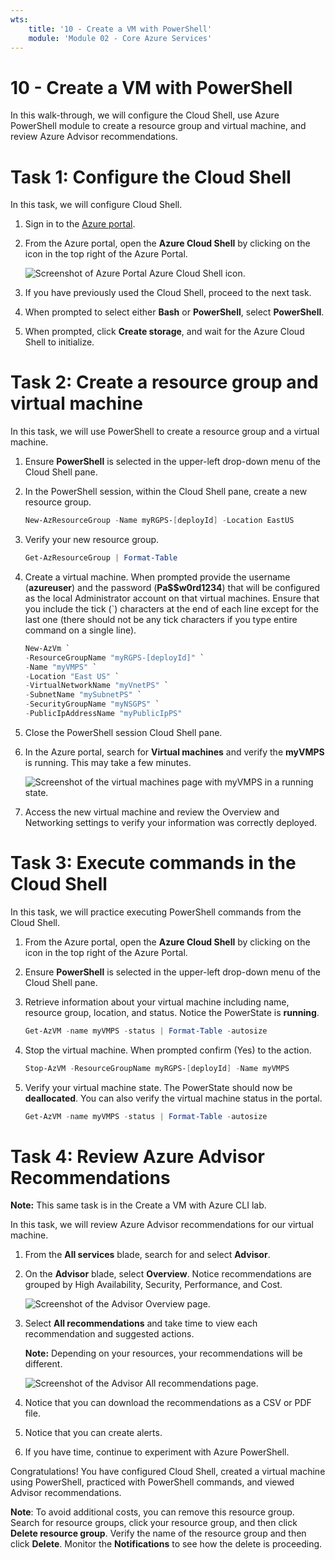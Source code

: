 ```yaml
---
wts:
    title: '10 - Create a VM with PowerShell'
    module: 'Module 02 - Core Azure Services'
---
```

# 10 - Create a VM with PowerShell

In this walk-through, we will configure the Cloud Shell, use Azure PowerShell module to create a resource group and virtual machine, and review Azure Advisor recommendations. 

# Task 1: Configure the Cloud Shell

In this task, we will configure Cloud Shell. 

1. Sign in to the [Azure portal](https://portal.azure.com).

2. From the Azure portal, open the **Azure Cloud Shell** by clicking on the icon in the top right of the Azure Portal.

    ![Screenshot of Azure Portal Azure Cloud Shell icon.](../images/1002.png)

3. If you have previously used the Cloud Shell, proceed to the next task. 

4. When prompted to select either **Bash** or **PowerShell**, select **PowerShell**. 

5. When prompted, click **Create storage**, and wait for the Azure Cloud Shell to initialize. 

# Task 2: Create a resource group and virtual machine

In this task, we will use PowerShell to create a resource group and a virtual machine.  

1. Ensure **PowerShell** is selected in the upper-left drop-down menu of the Cloud Shell pane.

2. In the PowerShell session, within the Cloud Shell pane, create a new resource group. 

    ```PowerShell
    New-AzResourceGroup -Name myRGPS-[deployId] -Location EastUS
    ```

3. Verify your new resource group. 

    ```PowerShell
    Get-AzResourceGroup | Format-Table
    ```

4. Create a virtual machine. When prompted provide the username (**azureuser**) and the password (**Pa$$w0rd1234**) that will be configured as the local Administrator account on that virtual machines. Ensure that you include the tick (`) characters at the end of each line except for the last one (there should not be any tick characters if you type entire command on a single line).

    ```PowerShell
    New-AzVm `
    -ResourceGroupName "myRGPS-[deployId]" `
    -Name "myVMPS" `
    -Location "East US" `
    -VirtualNetworkName "myVnetPS" `
    -SubnetName "mySubnetPS" `
    -SecurityGroupName "myNSGPS" `
    -PublicIpAddressName "myPublicIpPS"
    ```

5. Close the PowerShell session Cloud Shell pane.

6. In the Azure portal, search for **Virtual machines** and verify the **myVMPS** is running. This may take a few minutes.

    ![Screenshot of the virtual machines page with myVMPS in a running state.](../images/1001.png)

7. Access the new virtual machine and review the Overview and Networking settings to verify your information was correctly deployed. 

# Task 3: Execute commands in the Cloud Shell

In this task, we will practice executing PowerShell commands from the Cloud Shell. 

1. From the Azure portal, open the **Azure Cloud Shell** by clicking on the icon in the top right of the Azure Portal.

2. Ensure **PowerShell** is selected in the upper-left drop-down menu of the Cloud Shell pane.

3. Retrieve information about your virtual machine including name, resource group, location, and status. Notice the PowerState is **running**.

    ```PowerShell
    Get-AzVM -name myVMPS -status | Format-Table -autosize
    ```

4. Stop the virtual machine. When prompted confirm (Yes) to the action. 

    ```PowerShell
    Stop-AzVM -ResourceGroupName myRGPS-[deployId] -Name myVMPS
    ```

5. Verify your virtual machine state. The PowerState should now be **deallocated**. You can also verify the virtual machine status in the portal. 

    ```PowerShell
    Get-AzVM -name myVMPS -status | Format-Table -autosize
    ```

# Task 4: Review Azure Advisor Recommendations

**Note:** This same task is in the Create a VM with Azure CLI lab. 

In this task, we will review Azure Advisor recommendations for our virtual machine. 

1. From the **All services** blade, search for and select **Advisor**. 

2. On the **Advisor** blade, select **Overview**. Notice recommendations are grouped by High Availability, Security, Performance, and Cost. 

    ![Screenshot of the Advisor Overview page. ](../images/1003.png)

3. Select **All recommendations** and take time to view each recommendation and suggested actions. 

    **Note:** Depending on your resources, your recommendations will be different. 

    ![Screenshot of the Advisor All recommendations page. ](../images/1004.png)

4. Notice that you can download the recommendations as a CSV or PDF file. 

5. Notice that you can create alerts. 

6. If you have time, continue to experiment with Azure PowerShell. 

Congratulations! You have configured Cloud Shell, created a virtual machine using PowerShell, practiced with PowerShell commands, and viewed Advisor recommendations.

**Note**: To avoid additional costs, you can remove this resource group. Search for resource groups, click your resource group, and then click **Delete resource group**. Verify the name of the resource group and then click **Delete**. Monitor the **Notifications** to see how the delete is proceeding.

